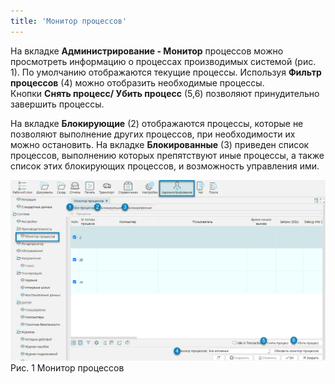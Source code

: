 ```yaml
---
title: 'Монитор процессов'
---
```


На вкладке **Администрирование - Монитор** процессов можно просмотреть информацию о процессах производимых системой (рис. 1). 
По умолчанию отображаются текущие процессы. Используя **Фильтр процессов** (4) можно отобразить необходимые процессы.  
Кнопки **Снять процесс/ Убить процесс** (5,6) позволяют принудительно завершить процессы.

На вкладке **Блокирующие** (2) отображаются процессы, которые не позволяют выполнение других процессов, при необходимости их можно остановить. 
На вкладке **Блокированные** (3) приведен список процессов, выполнению которых препятствуют иные процессы, а также список этих блокирующих процессов, 
и возможность управления ими.

![](img/monitor1.png)  
Рис. 1 Монитор процессов  




